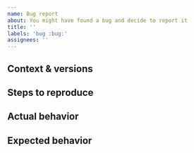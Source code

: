 ```yaml
---
name: Bug report
about: You might have found a bug and decide to report it
title: ''
labels: 'bug :bug:'
assignees: ''
---
```


## Context & versions
<!-- Explain your setup and what versions have been used. -->

## Steps to reproduce
<!--
  1. Prepared x
  2. Started y
  3. Submitted z

  If not reproducible, describe the steps you took as you remember it.
-->

## Actual behavior
<!-- A description of the (reproducible) outcome. -->

## Expected behavior
<!-- A description of what you expect to happen instead. -->
